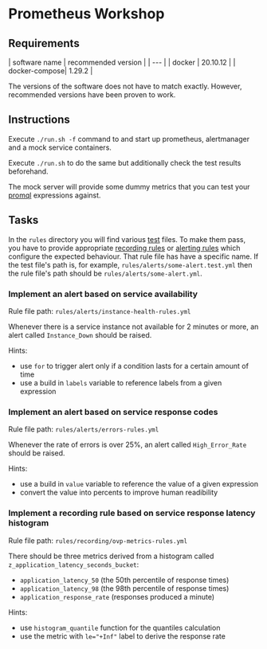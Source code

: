 # Prometheus Workshop

## Requirements

| software name | recommended version |
| --- |
| docker | 20.10.12 |
| docker-compose| 1.29.2 |

The versions of the software does not have to match exactly. However,
recommended versions have been proven to work.

## Instructions

Execute `./run.sh -f` command to and start up prometheus,
alertmanager and a mock service containers.

Execute `./run.sh` to do the same but additionally check the test 
results beforehand.

The mock server will provide some dummy metrics that you can test your
[promql](https://prometheus.io/docs/prometheus/latest/querying/basics/)
expressions against.

## Tasks

In the `rules` directory you will find various 
[test](https://prometheus.io/docs/prometheus/latest/configuration/unit_testing_rules/) 
files. 
To make them pass, you have to provide appropriate 
[recording rules](https://prometheus.io/docs/prometheus/latest/configuration/recording_rules/) 
or 
[alerting rules](https://prometheus.io/docs/prometheus/latest/configuration/alerting_rules/) 
which configure
the expected behaviour. That rule file has have a specific name. If
the test file's path is, for example, `rules/alerts/some-alert.test.yml`
then the rule file's path should be `rules/alerts/some-alert.yml`.


### Implement an alert based on service availability

Rule file path: `rules/alerts/instance-health-rules.yml`

Whenever there is a service instance not available for 2 minutes or more, 
an alert called `Instance_Down` should be raised.

Hints:
* use `for` to trigger alert only if a condition lasts for a certain amount of time
* use a build in `labels` variable to reference labels from a given expression


### Implement an alert based on service response codes

Rule file path: `rules/alerts/errors-rules.yml`

Whenever the rate of errors is over 25%, an alert called `High_Error_Rate`
should be raised.

Hints:
* use a build in `value` variable to reference the value of a given expression
* convert the value into percents to improve human readibility


### Implement a recording rule based on service response latency histogram

Rule file path: `rules/recording/ovp-metrics-rules.yml`

There should be three metrics derived from a histogram called 
`z_application_latency_seconds_bucket`:
* `application_latency_50` (the 50th percentile of response times)
* `application_latency_98` (the 98th percentile of response times)
* `application_response_rate` (responses produced a minute)

Hints:
* use `histogram_quantile` function for the quantiles calculation
* use the metric with `le="+Inf"` label to derive the response rate

